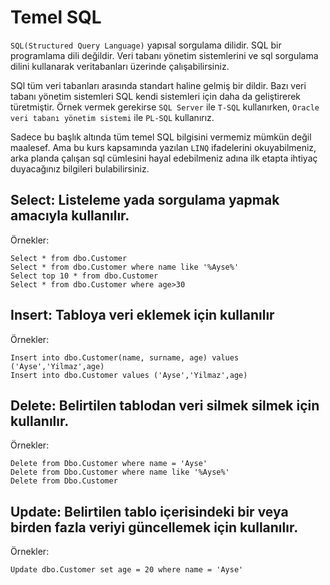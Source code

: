 # Temel SQL

`SQL(Structured Query Language)` yapısal sorgulama dilidir. SQL bir programlama dili değildir. Veri tabanı yönetim sistemlerini ve sql sorgulama dilini kullanarak veritabanları üzerinde çalışabilirsiniz.

SQl tüm veri tabanları arasında standart haline gelmiş bir dildir. Bazı veri tabanı yönetim sistemleri SQL kendi sistemleri için daha da geliştirerek türetmiştir. Örnek vermek gerekirse `SQL Server` ile `T-SQL` kullanırken, `Oracle veri tabanı yönetim sistemi` ile `PL-SQL` kullanırız.

Sadece bu başlık altında tüm temel SQL bilgisini vermemiz mümkün değil maalesef. Ama bu kurs kapsamında yazılan `LINQ` ifadelerini okuyabilmeniz, arka planda çalışan sql cümlesini hayal edebilmeniz adına ilk etapta ihtiyaç duyacağınız bilgileri bulabilirsiniz.

## Select: Listeleme yada sorgulama yapmak amacıyla kullanılır.

Örnekler:

```
Select * from dbo.Customer
Select * from dbo.Customer where name like '%Ayse%'
Select top 10 * from dbo.Customer
Select * from dbo.Customer where age>30
```

## Insert: Tabloya veri eklemek için kullanılır

Örnekler:

```
Insert into dbo.Customer(name, surname, age) values ('Ayse','Yilmaz',age)
Insert into dbo.Customer values ('Ayse','Yilmaz',age)
```

## Delete: Belirtilen tablodan veri silmek silmek için kullanılır.

Örnekler:

```
Delete from Dbo.Customer where name = 'Ayse'
Delete from Dbo.Customer where name like '%Ayse%'
Delete from Dbo.Customer
```

## Update: Belirtilen tablo içerisindeki bir veya birden fazla veriyi güncellemek için kullanılır.

Örnekler:

```
Update dbo.Customer set age = 20 where name = 'Ayse'
```